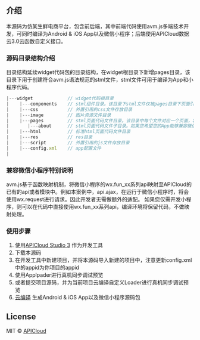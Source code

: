 ## 介绍

本源码为仿某生鲜电商平台，包含前后端，其中前端代码使用avm.js多端技术开发，可同时编译为Android & iOS App以及微信小程序；后端使用APICloud数据云3.0云函数自定义接口。

### 源码目录结构介绍

目录结构延续widget代码包的目录结构，在widget根目录下新增pages目录，该目录下用于创建符合avm.js语法规范的stml文件，stml文件可用于编译为App和小程序代码。

```js
|---widget             // widget代码根目录
|    |---components    // stml组件目录。该目录下stml文件仅被pages目录下页面引用，不单独编译
|    |---css		   // 外置引用的css文件存放目录
|    |---image         // 图片资源文件目录
|    |---pages         // stml页面代码文件目录。该目录中每个文件对应一个页面，将被编译为js或者小程序的3个代码片段
|       |---about      // stml页面代码文件子目录。如果您希望您的App能够兼容微信小程序，需按照微信小程序目录结构，新增一层子目录，并将stml文件置于该目录下
|    |---html          // 标准html页面代码文件目录
|    |---res           // res目录
|    |---script        // 外置引用的js文件存放目录
|    |---config.xml    // app配置文件
|
```

### 兼容微信小程序特别说明

avm.js基于函数映射机制，将微信小程序的wx.fun_xx系列api映射至APICloud的已有的api或者模块中。例如本案例中，api.ajax，在运行于微信小程序时，将会使用wx.request进行请求。因此开发者无需做额外的适配。
如果您仅需开发小程序，则可以在代码中直接使用wx.fun_xx系列api，编译环境将保留代码，不做映射处理。

### 使用步骤

1. 使用[APICloud Studio 3](https://www.apicloud.com/studio3) 作为开发工具
2. 下载本源码
3. 在开发工具中新建项目，并将本源码导入新建的项目中，注意更新config.xml中的appid为你项目的appid
4. 使用Applpader进行真机同步调试预览
5. 或者提交项目源码，并为当前项目云编译自定义Loader进行真机同步调试预览
6. [云编译](https://www.apicloud.com/appoverview) 生成Android & iOS App以及微信小程序源码包

## License

MIT © [APICloud](https://www.apicloud.com)
